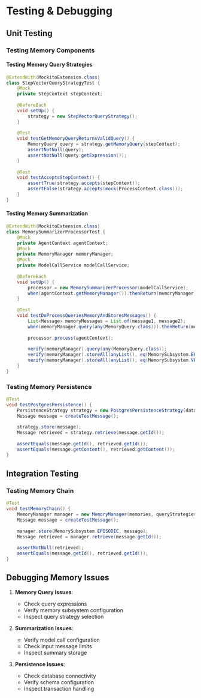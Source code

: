 # Testing & Debugging

## Unit Testing

### Testing Memory Components

#### Testing Memory Query Strategies

```java
@ExtendWith(MockitoExtension.class)
class StepVectorQueryStrategyTest {
    @Mock
    private StepContext stepContext;
    
    @BeforeEach
    void setUp() {
        strategy = new StepVectorQueryStrategy();
    }
    
    @Test
    void testGetMemoryQueryReturnsValidQuery() {
        MemoryQuery query = strategy.getMemoryQuery(stepContext);
        assertNotNull(query);
        assertNotNull(query.getExpression());
    }
    
    @Test
    void testAcceptsStepContext() {
        assertTrue(strategy.accepts(stepContext));
        assertFalse(strategy.accepts(mock(ProcessContext.class)));
    }
}
```

#### Testing Memory Summarization

```java
@ExtendWith(MockitoExtension.class)
class MemorySummarizerProcessorTest {
    @Mock
    private AgentContext agentContext;
    @Mock
    private MemoryManager memoryManager;
    @Mock
    private ModelCallService modelCallService;
    
    @BeforeEach
    void setUp() {
        processor = new MemorySummarizerProcessor(modelCallService);
        when(agentContext.getMemoryManager()).thenReturn(memoryManager);
    }
    
    @Test
    void testDoProcessQueriesMemoryAndStoresMessages() {
        List<Message> memoryMessages = List.of(message1, message2);
        when(memoryManager.query(any(MemoryQuery.class))).thenReturn(memoryMessages);
        
        processor.process(agentContext);
        
        verify(memoryManager).query(any(MemoryQuery.class));
        verify(memoryManager).storeAll(anyList(), eq(MemorySubsystem.EPISODIC));
        verify(memoryManager).storeAll(anyList(), eq(MemorySubsystem.VECTOR));
    }
}
```

### Testing Memory Persistence

```java
@Test
void testPostgresPersistence() {
    PersistenceStrategy strategy = new PostgresPersistenceStrategy(dataSource);
    Message message = createTestMessage();
    
    strategy.store(message);
    Message retrieved = strategy.retrieve(message.getId());
    
    assertEquals(message.getId(), retrieved.getId());
    assertEquals(message.getContent(), retrieved.getContent());
}
```

## Integration Testing

### Testing Memory Chain

```java
@Test
void testMemoryChain() {
    MemoryManager manager = new MemoryManager(memories, queryStrategies);
    Message message = createTestMessage();
    
    manager.store(MemorySubsystem.EPISODIC, message);
    Message retrieved = manager.retrieve(message.getId());
    
    assertNotNull(retrieved);
    assertEquals(message.getId(), retrieved.getId());
}
```

## Debugging Memory Issues

1. **Memory Query Issues**:
   - Check query expressions
   - Verify memory subsystem configuration
   - Inspect query strategy selection

2. **Summarization Issues**:
   - Verify model call configuration
   - Check input message limits
   - Inspect summary storage

3. **Persistence Issues**:
   - Check database connectivity
   - Verify schema configuration
   - Inspect transaction handling